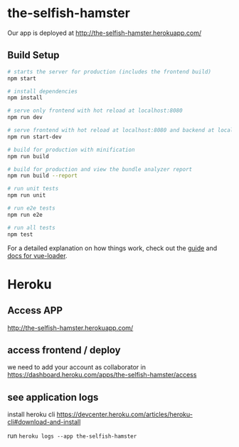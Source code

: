 # the-selfish-hamster

Our app is deployed at
http://the-selfish-hamster.herokuapp.com/

## Build Setup

``` bash
# starts the server for production (includes the frontend build)
npm start

# install dependencies
npm install

# serve only frontend with hot reload at localhost:8080
npm run dev

# serve frontend with hot reload at localhost:8080 and backend at localhost:3000
npm run start-dev

# build for production with minification
npm run build

# build for production and view the bundle analyzer report
npm run build --report

# run unit tests
npm run unit

# run e2e tests
npm run e2e

# run all tests
npm test
```

For a detailed explanation on how things work, check out the [guide](http://vuejs-templates.github.io/webpack/) and [docs for vue-loader](http://vuejs.github.io/vue-loader).

# Heroku
## Access APP
http://the-selfish-hamster.herokuapp.com/

## access frontend / deploy
we need to add your account as collaborator in https://dashboard.heroku.com/apps/the-selfish-hamster/access

## see application logs

install heroku cli  https://devcenter.heroku.com/articles/heroku-cli#download-and-install

run
`heroku logs --app the-selfish-hamster`




